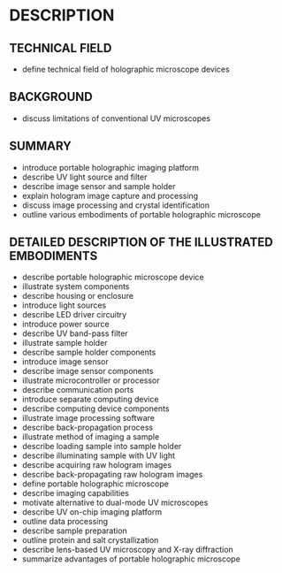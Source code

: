 # DESCRIPTION

## TECHNICAL FIELD

- define technical field of holographic microscope devices

## BACKGROUND

- discuss limitations of conventional UV microscopes

## SUMMARY

- introduce portable holographic imaging platform
- describe UV light source and filter
- describe image sensor and sample holder
- explain hologram image capture and processing
- discuss image processing and crystal identification
- outline various embodiments of portable holographic microscope

## DETAILED DESCRIPTION OF THE ILLUSTRATED EMBODIMENTS

- describe portable holographic microscope device
- illustrate system components
- describe housing or enclosure
- introduce light sources
- describe LED driver circuitry
- introduce power source
- describe UV band-pass filter
- illustrate sample holder
- describe sample holder components
- introduce image sensor
- describe image sensor components
- illustrate microcontroller or processor
- describe communication ports
- introduce separate computing device
- describe computing device components
- illustrate image processing software
- describe back-propagation process
- illustrate method of imaging a sample
- describe loading sample into sample holder
- describe illuminating sample with UV light
- describe acquiring raw hologram images
- describe back-propagating raw hologram images
- define portable holographic microscope
- describe imaging capabilities
- motivate alternative to dual-mode UV microscopes
- describe UV on-chip imaging platform
- outline data processing
- describe sample preparation
- outline protein and salt crystallization
- describe lens-based UV microscopy and X-ray diffraction
- summarize advantages of portable holographic microscope

